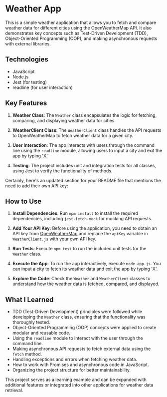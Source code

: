 # Weather App

This is a simple weather application that allows you to fetch and compare weather data for different cities using the OpenWeatherMap API. It also demonstrates key concepts such as Test-Driven Development (TDD), Object-Oriented Programming (OOP), and making asynchronous requests with external libraries.

## Technologies

- JavaScript
- Node.js
- Jest (for testing)
- readline (for user interaction)

## Key Features

1. **Weather Class**: The `Weather` class encapsulates the logic for fetching, comparing, and displaying weather data for cities.

2. **WeatherClient Class**: The `WeatherClient` class handles the API requests to OpenWeatherMap to fetch weather data for a given city.

3. **User Interaction**: The app interacts with users through the command line using the `readline` module, allowing users to input a city and exit the app by typing 'X.'

4. **Testing**: The project includes unit and integration tests for all classes, using Jest to verify the functionality of methods.

Certainly, here's an updated section for your README file that mentions the need to add their own API key:

## How to Use

1. **Install Dependencies**: Run `npm install` to install the required dependencies, including `jest-fetch-mock` for mocking API requests.

2. **Add Your API Key**: Before using the application, you need to obtain an API key from [OpenWeatherMap](https://openweathermap.org/api) and replace the `apiKey` variable in `WeatherClient.js` with your own API key.

3. **Run Tests**: Execute `npm test` to run the included unit tests for the `Weather` class.

4. **Execute the App**: To run the app interactively, execute `node app.js`. You can input a city to fetch its weather data and exit the app by typing 'X'.

5. **Explore the Code**: Check the `Weather` and `WeatherClient` classes to understand how the weather data is fetched, compared, and displayed.

## What I Learned

- TDD (Test-Driven Development) principles were followed while developing the `Weather` class, ensuring that the functionality was thoroughly tested.
- Object-Oriented Programming (OOP) concepts were applied to create modular and reusable code.
- Using the `readline` module to interact with the user through the command line.
- Making asynchronous API requests to fetch external data using the `fetch` method.
- Handling exceptions and errors when fetching weather data.
- How to work with Promises and asynchronous code in JavaScript.
- Organizing the project structure for better maintainability.

This project serves as a learning example and can be expanded with additional features or integrated into other applications for weather data retrieval.